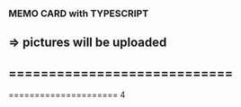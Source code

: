 ### MEMO CARD with TYPESCRIPT
=> pictures will be uploaded
----------------------------
============================
-------
=====================
4

